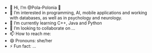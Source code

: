 - 👋 Hi, I’m @Pola-Polonia 🌈
- 👀 I’m interested in programming, AI, mobile applications and working with databases, as well as in psychology and neurology.
- 🌱 I’m currently learning C++, Java and Python
- 💞️ I’m looking to collaborate on ...
- 📫 How to reach me: 
- 😄 Pronouns: she/her
- ⚡ Fun fact: ...

<!---
Pola-Polonia/Pola-Polonia is a ✨ special ✨ repository because its `README.md` (this file) appears on your GitHub profile.
You can click the Preview link to take a look at your changes.
--->
